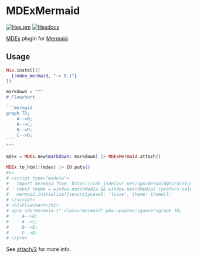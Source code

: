 # MDExMermaid

[![Hex.pm](https://img.shields.io/hexpm/v/mdex_mermaid)](https://hex.pm/packages/mdex_mermaid)
[![Hexdocs](https://img.shields.io/badge/hexdocs-latest-blue.svg)](https://hexdocs.pm/mdex_mermaid)

<!-- MDOC -->

[MDEx](https://mdelixir.dev) plugin for [Mermaid](https://mermaid.js.org).

## Usage

````elixir
Mix.install([
  {:mdex_mermaid, "~> 0.1"}
])

markdown = """
# Flowchart

```mermaid
graph TD;
    A-->B;
    A-->C;
    B-->D;
    C-->D;
```
"""

mdex = MDEx.new(markdown: markdown) |> MDExMermaid.attach()

MDEx.to_html!(mdex) |> IO.puts()
#=>
# <script type="module">
#   import mermaid from 'https://cdn.jsdelivr.net/npm/mermaid@11/dist/mermaid.esm.min.mjs';
#   const theme = window.matchMedia && window.matchMedia('(prefers-color-scheme: dark)').matches ? 'dark' : 'default';
#   mermaid.initialize({securityLevel: 'loose', theme: theme});
# </script>
# <h1>Flowchart</h1>
# <pre id="mermaid-1" class="mermaid" phx-update="ignore">graph TD;
#     A-->B;
#     A-->C;
#     B-->D;
#     C-->D;
# </pre>
````

See [attach/2](https://hexdocs.pm/mdex_mermaid/MDExMermaid.html#attach/2) for more info.
